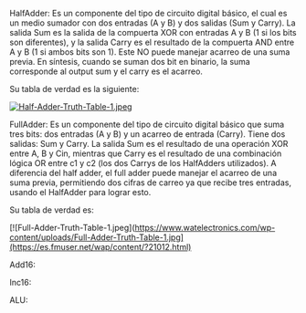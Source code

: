 HalfAdder: Es un componente del tipo de circuito digital básico, el cual es un medio sumador con dos entradas (A y B) y dos salidas (Sum y Carry). La salida Sum es la salida de la compuerta XOR con entradas A y B (1 si los bits son diferentes), y la salida Carry es el resultado de la compuerta AND entre A y B (1 si ambos bits son 1). Este NO puede manejar acarreo de una suma previa. En síntesis, cuando se suman dos bit en binario, la suma corresponde al output sum y el carry es el acarreo.

Su tabla de verdad es la siguiente:

[![Half-Adder-Truth-Table-1.jpeg](https://www.watelectronics.com/wp-content/uploads/Half-Adder-Truth-Table-1.jpg)](https://es.fmuser.net/wap/content/?21018.html)

FullAdder: Es un componente del tipo de circuito digital básico que suma tres bits: dos entradas (A y B) y un acarreo de entrada (Carry). Tiene dos salidas: Sum y Carry. La salida Sum es el resultado de una operación XOR entre A, B y Cin, mientras que Carry es el resultado de una combinación lógica OR entre c1 y c2 (los dos Carrys de los HalfAdders utilizados). A diferencia del half adder, el full adder puede manejar el acarreo de una suma previa, permitiendo dos cifras de carreo ya que recibe tres entradas, usando el HalfAdder para lograr esto.

Su tabla de verdad es:

[![Full-Adder-Truth-Table-1.jpeg](https://www.watelectronics.com/wp-content/uploads/Full-Adder-Truth-Table-1.jpg](https://es.fmuser.net/wap/content/?21012.html)

Add16: 

Inc16: 

ALU: 




